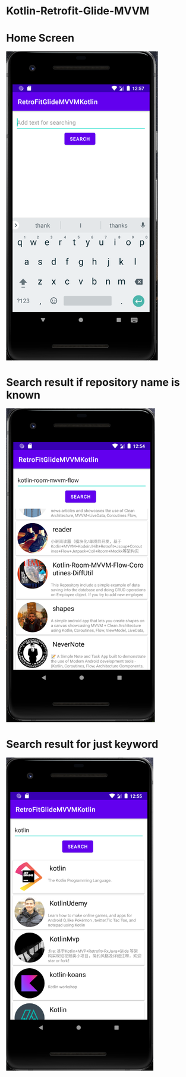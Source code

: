 # Kotlin-Retrofit-Glide-MVVM

# Home Screen 
![alt text](/screenshots/home_without_search.PNG)

# Search result if repository name is known
![alt text](/screenshots/home.PNG)

# Search result for just keyword
![alt text](/screenshots/home_general.PNG)

